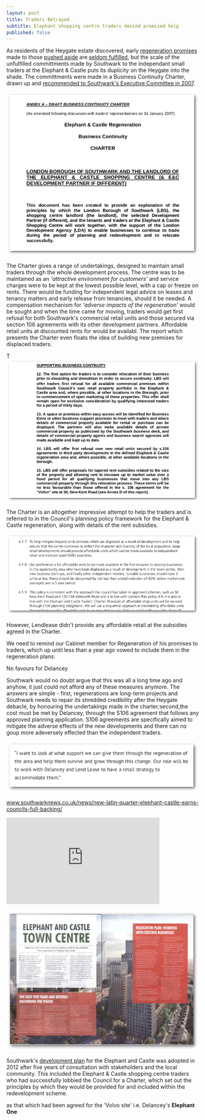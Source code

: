 ```yaml
---
layout: post
title: Traders Betrayed
subtitle: Elephant shopping centre traders denied promised help
published: false
---
```

As residents of the Heygate estate discovered, early [regeneration promises](http://heygatewashome.org/displacement.html) made to those [pushed aside](http://35percent.org/2013-06-08-the-heygate-diaspora/) are [seldom fulfilled](http://www.reuters.com/article/us-britain-london-housing-idUSKCN0SD0OV20151019), but the scale of the unfulfilled committments made by Southwark to the independant small traders at the Elephant & Castle puts  its duplicity on the Heygate into the shade.
The committments were made in a Business Continuity Charter, drawn up and [recommended to Southwark's Executive Committee in 2007](http://moderngov.southwark.gov.uk/Data/Overview%20&%20Scrutiny%20Committee/20070709/Agenda/Attachment%202.pdf).

![](/img/lbstraderscharter.png)

The Charter gives a range of undertakings, designed to maintain small traders through the whole development process. The centre was to be maintained as an  _'attractive environment for customers'_ and service charges were to be kept at the lowest possible level, with a cap or freeze on rents.  There would be funding for independent legal advice on leases and tenancy matters and early release from tenancies, should it be needed.  A compensation mechanism for _'adverse impacts of the regeneration'_ would be sought and when the time came for moving, traders would get first refusal for both Southwark's commercial retail units and those secured via section 106 agreements with its other development partners.  Affordable retail units at discounted rents for would be availabl.  The report which presents the Charter even floats the idea of building new premises for displaced traders.






T![](/img/lbstraderscharterextract.png)



The Charter is an altogether impressive attempt to help the traders and is referred to  in the Council's planning policy framework for the Elephant & Castle regeneration, along with details of the rent subsidies.

![](/img/charterspd.png)     

However, Lendlease didn't provide any affordable retail at the subsidies agreed in the Charter.

We need to remind our Cabinet member for Regeneration of his promises to traders, which up until less than a year ago vowed to include them in the regeneration plans:

No favours for Delancey

Southwark would no doubt argue that this was all a long time ago and anyhow, it just could not afford any of these measures anymore. The answers are simple - first, regenerations are long-term projects and Southwark needs to repair its shredded credibility after the Heygate debacle, by honouring the undertakings made in the charter;second,the cost must be met by Delancey, through the S106 agreement that follows any approved planning application.  S106 agreements are specifically aimed to mitigate the adverse effects of the new developments and there can no goup more adeversely effected than the independent traders. 




![](/img/mwquote.png)

www.southwarknews.co.uk/news/new-latin-quarter-elephant-castle-earns-councils-full-backing/

<iframe width="400" height="225" src="https://www.youtube.com/embed/KlJFZXSgO9g" frameborder="0" allowfullscreen></iframe>

[](elephantmagazine-rotated.pdf)

![](/img/elephantmagazinedelancey.png)

Southwark's [development plan](http://www.southwark.gov.uk/assets/attach/1817/1.0.5%20Elephant%20%26%20Castle%20SPD%20OAPF.pdf) for the Elephant and Castle was adopted in 2012 after five years of consultation with stakeholders and the local community. This included the Elephant & Castle shopping centre traders who had successfully lobbied the Council for a Charter, which set out the principles by which they would be provided for and included within the redevelopment scheme.



as that which had been agreed for the 'Volvo site' i.e. Delancey's __Elephant One__

